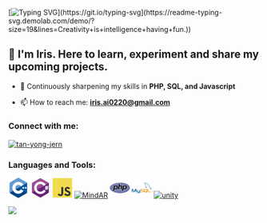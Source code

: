 [![Typing SVG]([https://readme-typing-svg.demolab.com?font=Fira+Code&pause=1000&random=false&width=435&lines=Hello%2C+%E4%BD%A0%E5%A5%BD%2C+%E3%81%93%E3%82%93%E3%81%AB%E3%81%A1%E3%81%AF%2C++%EC%95%88%EB%85%95%ED%95%98%EC%84%B8%EC%9A%94!)](https://git.io/typing-svg](https://readme-typing-svg.demolab.com/demo/?size=19&lines=Creativity+is+intelligence+having+fun.))

## 👋 I'm Iris. Here to learn, experiment and share my upcoming projects.

- 🌱 Continuously sharpening my skills in **PHP, SQL, and Javascript**

- 📫 How to reach me: **iris.ai0220@gmail.com**

<h3 align="left">Connect with me:</h3>
<p align="left">
<a href="https://linkedin.com/in/iris-ining" target="blank"><img align="center" src="https://raw.githubusercontent.com/rahuldkjain/github-profile-readme-generator/master/src/images/icons/Social/linked-in-alt.svg" alt="tan-yong-jern" height="30" width="40" /></a>
</p>

<h3 align="left">Languages and Tools:</h3>
<p align="left"> 
  <!-- C++ -->
  <a href="https://www.w3schools.com/cpp/" target="_blank" rel="noreferrer"><img src="https://raw.githubusercontent.com/devicons/devicon/master/icons/cplusplus/cplusplus-original.svg" alt="cplusplus" width="40" height="40"/></a>
  <!-- C# -->
  <a href="https://www.w3schools.com/cs/" target="_blank" rel="noreferrer"><img src="https://raw.githubusercontent.com/devicons/devicon/master/icons/csharp/csharp-original.svg" alt="csharp" width="40" height="40"/></a>
  <!-- JS -->
  <a href="https://developer.mozilla.org/en-US/docs/Web/JavaScript" target="_blank" rel="noreferrer"><img src="https://raw.githubusercontent.com/devicons/devicon/master/icons/javascript/javascript-original.svg" alt="javascript" width="40" height="40"/></a>
  <!-- mindar -->
  <a href="https://hiukim.github.io/mind-ar-js-doc/" target="_blank" rel="noreferrer"><img src="https://hiukim.github.io/mind-ar-js-doc/img/logo.png" alt="MindAR" width="50" height="40"/></a>
    <!-- php -->
  <a href="https://www.php.net" target="_blank" rel="noreferrer"><img src="https://raw.githubusercontent.com/devicons/devicon/master/icons/php/php-original.svg" alt="php" width="40" height="40"/></a>
  <!-- MySQL -->
  <a href="https://www.mysql.com/" target="_blank" rel="noreferrer"><img src="https://raw.githubusercontent.com/devicons/devicon/master/icons/mysql/mysql-original-wordmark.svg" alt="mysql" width="40" height="40"/></a>
  <!-- unity -->
  <a href="https://unity.com/" target="_blank" rel="noreferrer"><img src="https://www.vectorlogo.zone/logos/unity3d/unity3d-icon.svg" alt="unity" width="40" height="40"/></a>
</p>

[![](https://visitcount.itsvg.in/api?id=iris-ining&label=Profile%20Views&color=11&icon=5&pretty=false)](https://visitcount.itsvg.in)
